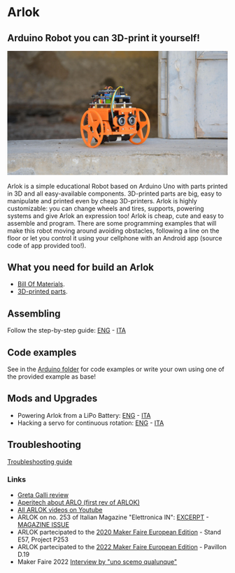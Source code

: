 # Arlok
## Arduino Robot you can 3D-print it yourself!
![Arlok - Maker Faire 2022](./media/MFR2022/arlok_cover_for_mkfr2022.jpg)

Arlok is a simple educational Robot based on Arduino Uno with parts printed in 3D and all easy-available components. 3D-printed parts are big, easy to manipulate and printed even by cheap 3D-printers. Arlok is highly customizable: you can change wheels and tires, supports, powering systems and give Arlok an expression too! Arlok is cheap, cute and easy to assemble and program. There are some programming examples that will make this robot moving around avoiding obstacles, following a line on the floor or let you control it using your cellphone with an Android app (source code of app provided too!).  
  
## What you need for build an Arlok
- [Bill Of Materials](./docs/BOM.md). 
- [3D-printed parts](./cad/stl).  
 
## Assembling
Follow the step-by-step guide: [ENG](./docs/assembly.md) - [ITA](./docs/assembly_ita.md)

## Code examples
See in the [Arduino folder](./arduino) for code examples or write your own using one of the provided example as base!

## Mods and Upgrades
- Powering Arlok from a LiPo Battery: [ENG](./docs/lipo_mod.md) - [ITA](./docs/lipo_mod_ita.md)
- Hacking a servo for continuous rotation: [ENG](./docs/servo_mod.md) - [ITA](./docs/servo_mod_ita.md)

## Troubleshooting
[Troubleshooting guide](./docs/troubleshooting.md)  

### Links
- [Greta Galli review](https://www.youtube.com/watch?v=CbPGWd9I_mA)
- [Aperitech about ARLO (first rev of ARLOK)](https://www.youtube.com/watch?v=JS_QYEIMfNo)
- [All ARLOK videos on Youtube](https://tinyurl.com/arlokplaylist) 
- ARLOK on no. 253 of Italian Magazine "Elettronica IN": [EXCERPT](https://www.elettronicain.it/wp-content/uploads/prog_copertina/arlook_il_robot_per_tutti.pdf) -   [MAGAZINE ISSUE](https://www.elettronicain.it/prodotto/n-253-aprile-2021/?tracking=5f004a6ba8be7)
- ARLOK partecipated to the [2020 Maker Faire European Edition](https://makerfairerome.eu/it/espositori/?edition=2020&exhibit=3409) - Stand E57, Project P253
- ARLOK partecipated to the [2022 Maker Faire European Edition](https://makerfairerome.eu/it/espositori/?edition=2022&exhibit=2220093) - Pavillon D.19
- Maker Faire 2022 [Interview by "uno scemo qualunque"](https://www.youtube.com/watch?v=RNEsY1jSlT4&t=576s)
